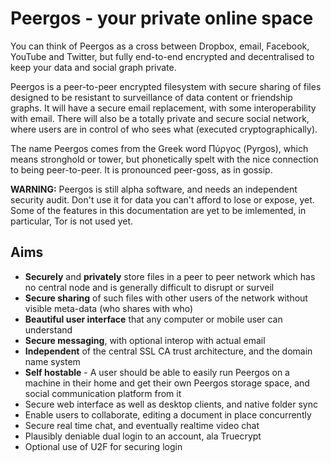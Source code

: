 # Peergos - your private online space

You can think of Peergos as a cross between Dropbox, email, Facebook, YouTube and Twitter, but fully end-to-end encrypted and decentralised to keep your data and social graph private.

Peergos is a peer-to-peer encrypted filesystem with secure sharing of files designed to be resistant to surveillance of data content or friendship graphs. It will have a secure email replacement, with some interoperability with email. There will also be a totally private and secure social network, where users are in control of who sees what (executed cryptographically).

The name Peergos comes from the Greek word Πύργος (Pyrgos), which means stronghold or tower, but phonetically spelt with the nice connection to being peer-to-peer. It is pronounced peer-goss, as in gossip. 

**WARNING:** Peergos is still alpha software, and needs an independent security audit. Don't use it for data you can't afford to lose or expose, yet. Some of the features in this documentation are yet to be imlemented, in particular, Tor is not used yet.

## Aims

 - **Securely** and **privately** store files in a peer to peer network which has no central node and is generally difficult to disrupt or surveil
 - **Secure sharing** of such files with other users of the network without visible meta-data (who shares with who)
 - **Beautiful user interface** that any computer or mobile user can understand
 - **Secure messaging**, with optional interop with actual email
 - **Independent** of the central SSL CA trust architecture, and the domain name system
 - **Self hostable** - A user should be able to easily run Peergos on a machine in their home and get their own Peergos storage space, and social communication platform from it 
 - Secure web interface as well as desktop clients, and native folder sync
 - Enable users to collaborate, editing a document in place concurrently
 - Secure real time chat, and eventually realtime video chat
 - Plausibly deniable dual login to an account, ala Truecrypt
 - Optional use of U2F for securing login